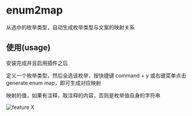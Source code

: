 # enum2map

从选中的枚举类型，自动生成枚举类型与文案的映射关系

## 使用(usage)

安装完成并且启用插件之后

定义一个枚举类型，然后全选该枚举，按快捷键 command + y 或右键菜单点击 generate enum map，即可生成对应映射

映射的值，如果有注释，取注释的内容，否则是枚举值自身的字符串

![feature X](https://cdn.jsdelivr.net/gh/frontlich/enum2map@master/assets/demo.gif)
